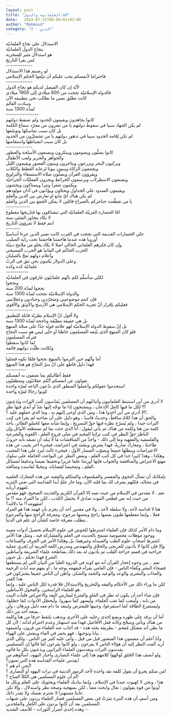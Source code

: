 ```yaml
---
layout: post
title: "العلمانية والدول.md"
date:   2024-07-21T00:00:01+03:00
author: "Mahmoud"
category: "2 - الدين"
---
```

الاستدلال علي نجاح العلمانيّة\
بنجاح الدول العلمانيّة\
هو استدلال مثير للسخرية\
لمن يقرأ التاريخ\
\-\-\-\-\-\-\-\-\-\-\-\--\
لو رضيتم هذا الاستدلال\
فاحتراما لأنفسكم يجب عليكم أن تتبّعوا الحكم
الإسلامي\
\-\-\-\-\-\-\-\-\-\-\-\--\
لأنّه إن كان الفيصل لديكم هو نجاح الدول\
فالدولة الإسلاميّة نجحت من 600 ميلادي إلي 1900
ميلادي\
كانت تطبّق نفس ما نطالب نحن بتطبيقه الآن\
وسادت العالم\
لمدّة 1300 سنة\
\-\-\-\-\-\-\-\-\-\-\-\-\-\-\--\
كانوا يجاهدون ويقيمون الحدود ولم تسقط دولتهم\
لم يكن الجهاد سببا في سقوط دولتهم يا من تنفرون من مجرّد
سماع الكلمة\
بل كان سبب تماسكها وتوسّعها\
لم تكن إقامة الحدود سببا في تدهور دولتهم يا من تشمئزّون
من الحدود\
بل كان سبب انضباطها واستقامتها\
\-\-\-\-\-\-\-\-\-\-\-\--\
كانوا يصلّون ويصومون ويبتكرون ويصنعون الأسلحة
والعطور\
والجواهر والحرير ولعب الأطفال\
ويركبون البحر ويزرعون ويتاجرون ويبنون القصور ويقيمون
الليل\
ويجمعون الزكاة ويبنون بيوتا لرعاية القطط والكلاب\
ويقرؤون القرآن ويصلّون صلاة الاستسقاء والتراويح\
ويصنعون الاسطرلاب ويرسمون الخرائط ويجرون العمليّات
الجراحيّة\
ويكتبون شعرا ونثرا ويستاكون ويختتنون\
ويقيمون السدود علي الجداول ويحجّون ويؤذّنون في آذان
مولودهم\
لم يكن هناك ايّ مانع او تعارض بين الدين والعلم\
يا من تقطّعت حناجركم بالصراخ قائلين لا يمكن الجمع بين
الدين والعلم\
\-\-\-\-\-\-\-\-\-\-\--\
امّا الحضارة الغربيّة العلمانيّة التي تتشدّقون بها فتاريخها
مقطوع\
لا يكاد يتجاوز المئتي سنة\
انتم فقط لا تقرؤون التاريخ\
\-\-\-\-\-\--\
حتّي الحضارات القديمة التي نجحت في الغرب كانت تعتبر الدين
جزءا أساسيّا\
أوروبا هذه عندما هاجمتنا هاجمتنا تحت راية الصليب\
وإن كان فكرهم العلماني الحالي اصلا لا يكاد يخلو من ملامح
دينيّة\
الحزب الحاكم في المانيا هو الحزب المسيحي\
وأعلام دولهم تعجّ بالصلبان\
وعلي الدولار يكتبون نحن نثق في الربّ\
علمانيّة كده وكده\
\-\-\-\-\-\-\-\-\-\--\
لكنّي سأسلّم لكم بانّهم علمانيّون غارقون في
العلمانيّة\
ونجحوا\
نجحوا لمدّة 200 سنة\
والدولة الإسلاميّة نجحت لمدّة 1300 سنة\
فإن كنتم موضوعيين ومتجرّدين وحياديين وعقلانيين\
فعليكم بإقرار أنّ تجربة الحكم الإسلامي هي الأرسخ والأوثق
والأقوي\
\-\-\-\-\-\-\-\-\-\-\-\--\
ولا أقول انّ الإسلام نظريّة قابلة للتطبيق\
بل هي حقيقة مطبّقة وناجحة لمدّة 1300 سنة\
بل إنّ سقوط الدولة الإسلاميّة لهو علامة قويّة جدّا علي صحّة
المنهج\
فلو كان المنهج الذي يتّبعه المسلمون خاطئا أو حتّي ليس هو
سبب النجاح\
فتركه المسلمون\
لما كانوا سقطوا\
ولكانت ظلّت دولتهم قائمة\
\-\-\-\-\-\-\-\-\-\-\--\
أما وأنّهم حين التزموا بالمنهج نجحوا فلمّا تكوه
فشلوا\
فهذا دليل قاطع علي انّ سرّ النجاح هو هذا المنهج\
\-\-\-\-\-\-\-\-\--\
فقط أطالبكم بما تصفون به أنفسكم\
تقولون عن أنفسكم أنّكم عقلانيّون ومنطقيّون\
استخدموا عقولكم وأعملوا المنطق الذي تدّعون اتّباعه لمرّة
واحدة\
كونوا رجالا لمرّة واحدة

لا أدري من أين استنبط العلمانيون وأتباعُهم أن المسلمين
يُقدّسون كُتبَ التراث ويُذعِنون لكل ما فيها كاملَ الإذعان ، ويتشنجون إذا ما
توجّه إليها نقدٌ أو أُبدي فيها نظر !!!\
لا أدري من أين أخذوا هذا ، ومن الذي أوحى إليهم به ، وما
الذي حملهم عليه ؟!!.\
والحق أن هذا كلامٌ ساقطٌ، وحديثٌ فاسدٌ ، وهو دليل على أن
صاحبه لم يقرأ في كتب التراث جيدا ، ولم يُسرّح نظرَه فيها حقَّ التسريح ، وإنما
شأنه معها كحَسْوِ الطائر، يأخذ كلمة من هنا وكلمة من هناك ثم يأتي ليقول :
أنا الذي جئت بما لم تستطعه الأوائل.وإن الناظرَ حقَّ النظر في كتب تراثِنا
المجيدِ في شتّى فروع العلم ، اللغوية والشرعية والفلسفية والفقهية وما إلى
ذلك - واجدٌ من المناقشات ما لا يَبعُد أن تصفَه بأنه حروبٌ طاحنةٌ ، ومعاركُ
ضاريةٌ، فهذا يعترض ويشتد في اعتراضه، فيجيء آخر يجيب عن هذه الاعتراضات
ويبطلها جميعا ويصوّب المسار الأول ، فيجيء ثالث ليرد على هذا المجيب وهكذا
، وهذا كثيرا جدا في كل كتب العلم ، وبغض النظر عن البواعث الحاملة على
سلوك مهيَع الاعتراض والمناقشة والجواب فإنها أورثتنا علما غزيرا وتحقيقا
نفيسا وتدقيقا لمسائل العلم ، وتمحيصا لقضاياه، وتنخيلا لفاسده
وصالحه.

بإمكانك أن تسأل النحوي والمفسر والفيلسوف والمتكلم
والفقيه عن هذه المعارك العلمية في مجاله، فكلهم يعترف لك بما قلته الآن،
وما حاز علمٌ أبدا القداسة التي تعني التنزيه لفهوم أربابه.\
نعم . لا مقدس في الإسلام من حيث نصه إلا القرآن الكريم
والحديث الصحيح، فهو مقدس من حيث إنه نص قطعي الثبوت صادق لا يحتمل الكذب ،
لكن ما المراد منه ؟! ما مفهومه؟! ما دلالته؟!\
هنا لا قداسة لأحد، ولا سلطة لأحد ، ولا في مقدور أحد أن
يجزم بأن فهمه هذا هو المراد فعلا ، وإنما معظمها ظنون بعضها راجح وبعضها
مرجوح، ومعرفة الراجح منها والمرجوح يتطلب معرفة خاصة كشأن أي علم في
الدنيا .

وما دام الأمر كذلك فإن العلماء اشترطوا للخوض في علوم
الإسلام تحصيلَ أدوات معينة ووجود مؤهلات مخصوصة تسمح بالحديث في العلم
والمشاركة فيه ، ومثل هذا الأمر اشترط أصحاب علوم الطب والصيدلة وغيرهما،
بل وهكذا الأمر في الحِرف والصناعات.\
وإلا فإن كانوا لا يأذنون للعربجي والحلاق والمهندس ومدرس
اللغة العربية أن يُجري عملية جراحية في قسم جراحة القلب ثم يأذنون له بعد
ذلك بمناطحة علماء الشريعة وأساطين الشرع فهذا تحكم ، بل جنون.\
نعم .. من وجوه إعجاز القرآن أنه
مع كونه في الذروة العليا من البيان التي لم يستطعها فصحاء البشر وبُلغاء
الناس - فإن العامي يقرأه فيفهمه بوجه ما ، أو يفهم منه آيات الرحمة
والعذاب والبشرى والوعد والوعيد والحمد والشكر، وأظن أن الناس جميعا
يشتركون في هذا القدر.\
لكن ما وراء ذلك من الأحكام والفقه والتخريج والاستدلال
فلا قدرة لكل الناس عليه ، وإنما هو للعلماء الراسخين، والفحول
الأساطين.\
فإن شاء أحد أن يكون له نظر في العلم والشرع ليمارس النقد
والاعتراض فليأت البيت من بابه ، ولْيتعب كما تعب العلماء، ولْيسهر كما
سهروا، ولْيحصّل الأدوات كما حصّلوا، وليستفرغ الطاقة كما استفرغوا، وحينها
فليعترض ولينقد ما دام معه دليل وبرهان ، ولن يمنعه أحد من ذلك .\
أما أن يرقد على ظهره ويضع إحدى رجليه على الأخرى ويذهب
يلتقط حرفا من هنا وكلمة من هناك ويأتي ويتبجّح وكأنه فعل الأفاعيل فهذا منه
استهتار وعدم احترام لذاته ؛ لأن كل ما يظن أنه مشكل مُفحم - بطريقة بحثه
هذه - قد أجاب عنه العلماء من قرون، وأشبعوه بيانا وتوجيها ، فهو يحفر في
الماء وينقش على الهواء .\
وأنا أعلم أن مضمون هذا المنشور قيل من قبل ، وأتى عليه
كثير من الناس ، ولكن الذي أريد ألفت النظر إليه أن هؤلاء الناس لا يقرءون
، ولو كانوا يقرءون لَمَا قالوا إن المسلمين يقدسون التراث ويقدسون العلماء
التراثيين ويذعنون بكل ما قالوه.\
ولو أنصف هذا الخَلق لوجّهوا كلامهم هذا إلى علماء النصارى
وأحبار اليهود، اسألوهم من يقدس علماءه القداسة هذه التي تعنون؟!\
أنحن أم هم ؟!\
من منكم يجرؤ أن يقول كلمة نقد واحدة لأحد الرموز الدينية
في تراث اليهود أو النصارى ؟!\
أم أن علوم المسلمين هي الكلأ المباح ؟!\
هذا ، ونحن لا كهنوت عندنا في الإسلام ، وإنما يناديك
العلماء ويحثونك على العلم وبكل ما أوتوا من قوة يقولون : تعال وابحث معنا
، لكن بمنهجية وصحة نظر واستدلال ، وإلا تكن عابثا مستهترا لا تحترم نفسك
ولا تقدر ذاتك.\
ومن أسفٍ أن هذه النبرة سَرَتْ في بعض المسلمين فصار العلماء
يردون على شبهات المسلمين بعد أن كانوا يردون على الكفار
والملحدين.\
وهذه إحدى أضرار الثورات - للأسف الشديد -.
